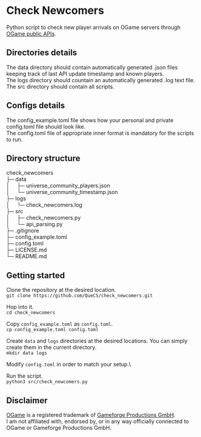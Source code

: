 # Check Newcomers

Python script to check new player arrivals on OGame servers through [OGame public APIs](https://forum.origin.ogame.gameforge.com/forum/thread/44-ogame-api/).

## Directories details

The data directory should contain automatically generated .json files keeping track of last API update timestamp and known players.\
The logs directory should countain an automatically generated .log text file.\
The src directory should contain all scripts.

## Configs details

The config_example.toml file shows how your personal and private config.toml file should look like.\
The config.toml file of appropriate inner format is mandatory for the scripts to run.

## Directory structure

check_newcomers\
├─ data\
│&nbsp;&nbsp;&nbsp;&nbsp;&nbsp;├─ universe_community_players.json\
│&nbsp;&nbsp;&nbsp;&nbsp;&nbsp;└─ universe_community_timestamp.json\
├─ logs\
│&nbsp;&nbsp;&nbsp;&nbsp;&nbsp;└─ check_newcomers.log\
├─ src\
│&nbsp;&nbsp;&nbsp;&nbsp;&nbsp;├─ check_newcomers.py\
│&nbsp;&nbsp;&nbsp;&nbsp;&nbsp;└─ api_parsing.py\
├─ .gitignore\
├─ config_example.toml\
├─ config.toml\
├─ LICENSE.md\
└─ README.md

## Getting started

Clone the repository at the desired location.\
`git clone https://github.com/QueCS/check_newcomers.git`

Hop into it.\
`cd check_newcomers`

Copy `config_example.toml` as `config.toml`.\
`cp config_example.toml config.toml`

Create `data` and `logs` directories at the desired locations. You can simply create them in the current directory.\
`mkdir data logs`

Modify `config.toml` in order to match your setup.\

Run the script.\
`python3 src/check_newcomers.py`

## Disclaimer

[OGame](https://gameforge.com/play/ogame) is a registered trademark of [Gameforge Productions GmbH](https://gameforge.com).\
I am not affiliated with, endorsed by, or in any way officially connected to OGame or Gameforge Productions GmbH.
